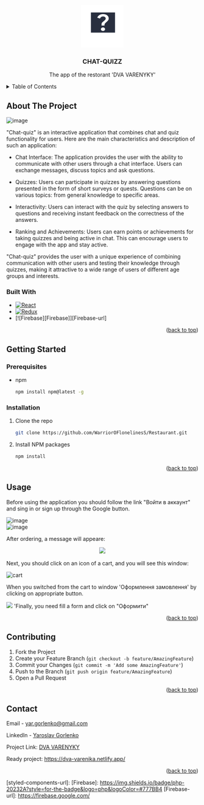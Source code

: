 <a name="readme-top"></a>
<div align='center'>
  <img src='https://github.com/WarriorOFlonelinesS/chat-quizz/blob/master/public/favicon.svg'>
</div>
  <h3 align="center">CHAT-QUIZZ</h3>
  <p align="center">
    The app of the restorant 'DVA VARENYKY'
    <br />
</div>
<details>
  <summary>Table of Contents</summary>
  <ol>
    <li>
      <a href="#about-the-project">About The Project</a>
      <ul>
        <li><a href="#built-with">Built With</a></li>
      </ul>
    </li>
    <li>
      <a href="#getting-started">Getting Started</a>
      <ul>
        <li><a href="#prerequisites">Prerequisites</a></li>
        <li><a href="#installation">Installation</a></li>
      </ul>
    </li>
    <li><a href="#usage">Usage</a></li>
    <li><a href="#contributing">Contributing</a></li>
    <li><a href="#contact">Contact</a></li>
  </ol>
</details>



<!-- ABOUT THE PROJECT -->
## About The Project
![image](https://github.com/WarriorOFlonelinesS/chat-quizz/assets/98014616/4b21b707-a55a-4ea6-af5f-c23b3698f687)

"Chat-quiz" is an interactive application that combines chat and quiz functionality for users. Here are the main characteristics and description of such an application:

+ Chat Interface: The application provides the user with the ability to communicate with other users through a chat interface. Users can exchange messages, discuss topics and ask questions.

+ Quizzes: Users can participate in quizzes by answering questions presented in the form of short surveys or quests. Questions can be on various topics: from general knowledge to specific areas.

+ Interactivity: Users can interact with the quiz by selecting answers to questions and receiving instant feedback on the correctness of the answers.

+ Ranking and Achievements: Users can earn points or achievements for taking quizzes and being active in chat. This can encourage users to engage with the app and stay active.

"Chat-quiz" provides the user with a unique experience of combining communication with other users and testing their knowledge through quizzes, making it attractive to a wide range of users of different age groups and interests.

### Built With

* [![React][React]][React-url]
* [![Redux][Redux]][Redux-url]
* [![Firebase][Firebase]][Firebase-url]
<p align="right">(<a href="#readme-top">back to top</a>)</p>



<!-- GETTING STARTED -->
## Getting Started
### Prerequisites

* npm
  ```sh
  npm install npm@latest -g
  ```

### Installation

1. Clone the repo
   ```sh
   git clone https://github.com/WarriorOFlonelinesS/Restaurant.git
   ```
2. Install NPM packages
   ```sh
   npm install
   ```

<p align="right">(<a href="#readme-top">back to top</a>)</p>

## Usage
<p>
  Before using the application you should follow the link "Войти в аккаунт" and sing in or sign up through the Google button. 
</p>

![image](https://github.com/WarriorOFlonelinesS/chat-quizz/assets/98014616/362f2903-00ff-47f0-bc45-76d7d51efc8d)
<br>
![image](https://github.com/WarriorOFlonelinesS/chat-quizz/assets/98014616/1b72451f-1b04-41e7-82bb-bd892d567608)

<p>
  After ordering, a message will appeare:
</p>

<div align='center'>
  <img src='https://github.com/WarriorOFlonelinesS/Restaurant/assets/98014616/51b78d7a-4ca5-47d5-8c72-dd03957b4307'>
</div>

<p>
  Next, you should click on an icon of a cart, and you will see this window:
</p>

<img src="https://github.com/WarriorOFlonelinesS/Restaurant/assets/98014616/3c64b542-0e8d-4d57-b85d-795215edcc47" alt="cart">

<p>
    When you switched from the cart to window 'Оформлення замовлення' by clicking on appropriate button.
</p>

<img src='https://github.com/WarriorOFlonelinesS/Restaurant/assets/98014616/5384da56-a95f-4071-aa4c-ae7e85c9e74c'>
'Finally, you need fill a form and click on "Оформити"

<p align="right">(<a href="#readme-top">back to top</a>)</p>

## Contributing

1. Fork the Project
2. Create your Feature Branch (`git checkout -b feature/AmazingFeature`)
3. Commit your Changes (`git commit -m 'Add some AmazingFeature'`)
4. Push to the Branch (`git push origin feature/AmazingFeature`)
5. Open a Pull Request

<p align="right">(<a href="#readme-top">back to top</a>)</p>

## Contact

Email - yar.gorlenko@gmail.com

LinkedIn - [Yaroslav Gorlenko](https://www.linkedin.com/in/yaroslav-gorlenko-a6bb60297/)

Project Link: [DVA VARENYKY](https://github.com//WarriorOFlonelinesS/Restaurant)

Ready project: https://dva-varenika.netlify.app/

<p align="right">(<a href="#readme-top">back to top</a>)</p>

[product-screenshot]: images/screenshot.png
[React]: https://img.shields.io/badge/react-20232A?style=for-the-badge&logo=react&logoColor=blue
[React-url]: https://legacy.reactjs.org/
[Redux]: https://img.shields.io/badge/redux-20232A?style=for-the-badge&logo=redux&logoColor=764abc
[Redux-url]: https://redux.js.org/
[styled-components]: https://img.shields.io/badge/react-20232A?style=for-the-badge&logo=styled-components
[styled-components-url]: 
[Firebase]: https://img.shields.io/badge/php-20232A?style=for-the-badge&logo=php&logoColor=#777BB4
[Firebase-url]: https://firebase.google.com/
